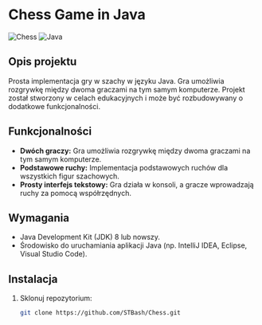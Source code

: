 # Chess Game in Java

![Chess](https://img.shields.io/badge/Game-Chess-blue)
![Java](https://img.shields.io/badge/Language-Java-orange)


## Opis projektu

Prosta implementacja gry w szachy w języku Java. Gra umożliwia rozgrywkę między dwoma graczami na tym samym komputerze. Projekt został stworzony w celach edukacyjnych i może być rozbudowywany o dodatkowe funkcjonalności.

## Funkcjonalności

- **Dwóch graczy:** Gra umożliwia rozgrywkę między dwoma graczami na tym samym komputerze.
- **Podstawowe ruchy:** Implementacja podstawowych ruchów dla wszystkich figur szachowych.
- **Prosty interfejs tekstowy:** Gra działa w konsoli, a gracze wprowadzają ruchy za pomocą współrzędnych.

## Wymagania

- Java Development Kit (JDK) 8 lub nowszy.
- Środowisko do uruchamiania aplikacji Java (np. IntelliJ IDEA, Eclipse, Visual Studio Code).

## Instalacja

1. Sklonuj repozytorium:
   ```bash
   git clone https://github.com/STBash/Chess.git
